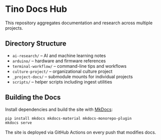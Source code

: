 # Tino Docs Hub

This repository aggregates documentation and research across multiple projects.

## Directory Structure

- `ai-research/` – AI and machine learning notes
- `arduino/` – hardware and firmware references
- `terminal-workflow/` – command-line tips and workflows
- `culture-project/` – organizational culture project
- `_project-docs/` – submodule mounts for individual projects
- `scripts/` – helper scripts including ingest utilities

## Building the Docs

Install dependencies and build the site with [MkDocs](https://www.mkdocs.org/):

```bash
pip install mkdocs mkdocs-material mkdocs-monorepo-plugin
mkdocs serve
```

The site is deployed via GitHub Actions on every push that modifies docs.
